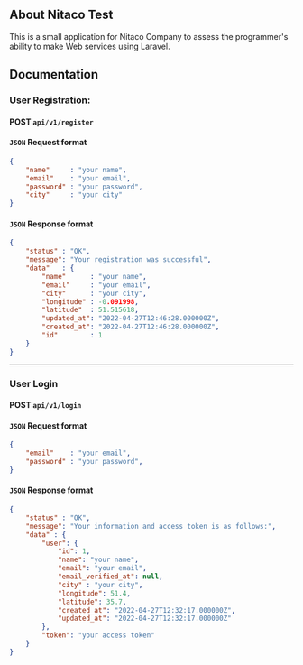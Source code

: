 ## About Nitaco Test

This is a small application for Nitaco Company to assess the programmer's ability to make Web services using Laravel.


## Documentation

### User Registration:
#### POST `` api/v1/register ``

#### `` JSON `` Request format
``` json
{
    "name"     : "your name",
    "email"    : "your email",
    "password" : "your password",
    "city"     : "your city"
}
```

#### `` JSON `` Response format
``` json
{
    "status" : "OK",
    "message": "Your registration was successful",
    "data"   : {
        "name"      : "your name",
        "email"     : "your email",
        "city"      : "your city",
        "longitude" : -0.091998,
        "latitude"  : 51.515618,
        "updated_at": "2022-04-27T12:46:28.000000Z",
        "created_at": "2022-04-27T12:46:28.000000Z",
        "id"        : 1
    }
}
```

---
### User Login
#### POST `` api/v1/login ``

#### `` JSON `` Request format
``` json
{
    "email"    : "your email",
    "password" : "your password",
}
```

#### `` JSON `` Response format
``` json
{
    "status" : "OK",
    "message": "Your information and access token is as follows:",
    "data" : {
        "user": {
            "id": 1,
            "name": "your name",
            "email": "your email",
            "email_verified_at": null,
            "city" : "your city",
            "longitude": 51.4,
            "latitude": 35.7,
            "created_at": "2022-04-27T12:32:17.000000Z",
            "updated_at": "2022-04-27T12:32:17.000000Z"
        },
        "token": "your access token"
    }
}
```
